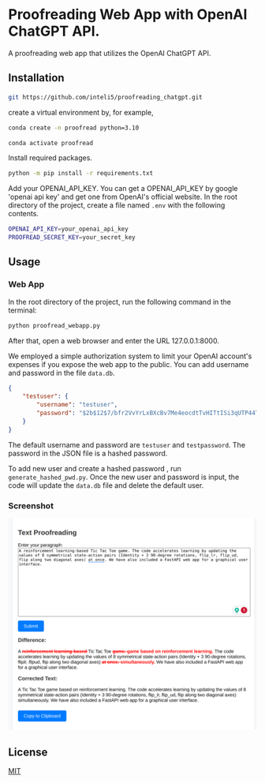 # Proofreading Web App with OpenAI ChatGPT API.

A proofreading web app that utilizes the OpenAI ChatGPT API.

## Installation

```bash
git https://github.com/inteli5/proofreading_chatgpt.git
```
create a virtual environment by, for example, 

```bash
conda create -n proofread python=3.10

```

```bash
conda activate proofread
```


Install required packages.
```bash
python -m pip install -r requirements.txt
```

Add your OPENAI_API_KEY. 
You can get a OPENAI_API_KEY by google 'openai api key' and get one from OpenAI's official website. In the root directory of the project, create a file named `.env` with the following contents. 
```bash
OPENAI_API_KEY=your_openai_api_key
PROOFREAD_SECRET_KEY=your_secret_key
```

## Usage


### Web App

In the root directory of the project, run the following command in the terminal:
```bash
python proofread_webapp.py
```
After that, open a web browser and enter the URL 127.0.0.1:8000.

We employed a simple authorization system to limit your OpenAI account's expenses if you expose the web app to the public. You can add username and password in the file `data.db`.

```json
{
    "testuser": {
        "username": "testuser",
        "password": "$2b$12$7/bfr2VvYrLxBXcBv7Me4eocdtTvHITtISi3qUTP44TxxNljEYR/a" 
    }
}
```

The default username and password are `testuser` and `testpassword`. The password in the JSON file is a hashed password.

To add new user and create a hashed password , run `generate_hashed_pwd.py`. Once the new user and password is input, the code will update the `data.db` file and delete the default user.

### Screenshot

![screenshot](./Screenshot.png)


## License

[MIT](https://choosealicense.com/licenses/mit/)